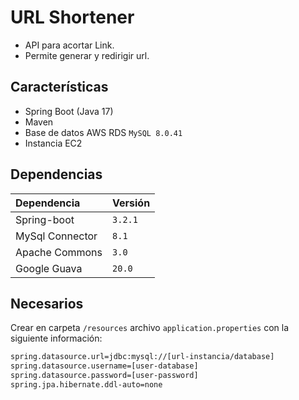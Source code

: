 
# URL Shortener

- API para acortar Link.
- Permite generar y redirigir url.

## Características

- Spring Boot (Java 17)
- Maven
- Base de datos AWS RDS `MySQL 8.0.41`
- Instancia EC2


## Dependencias


| Dependencia     | Versión  |
|:----------------|:---------|
| Spring-boot     | `3.2.1`  |
| MySql Connector | `8.1`    |
| Apache Commons  | `3.0`    |
| Google Guava    | `20.0`   |


## Necesarios

Crear en carpeta `/resources` archivo `application.properties` con la siguiente información:

```bash
spring.datasource.url=jdbc:mysql://[url-instancia/database]
spring.datasource.username=[user-database]
spring.datasource.password=[user-password]
spring.jpa.hibernate.ddl-auto=none
```

